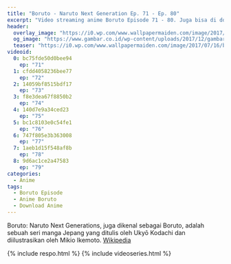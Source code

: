 ```yaml
---
title: "Boruto - Naruto Next Generation Ep. 71 - Ep. 80"
excerpt: "Video streaming anime Boruto Episode 71 - 80. Juga bisa di download langsung"
header:
  overlay_image: "https://i0.wp.com/www.wallpapermaiden.com/image/2017/07/16/boruto-uzumaki-naruto-akatsuki-scar-katana-anime-16798.png"
  og_image: "https://www.gambar.co.id/wp-content/uploads/2017/12/gambar-boruto-768x432.jpg"
  teaser: "https://i0.wp.com/www.wallpapermaiden.com/image/2017/07/16/boruto-uzumaki-naruto-akatsuki-scar-katana-anime-16798.png?resize=320,170"
videoid:
  0: bc75fde50d0bee94
    ep: "71"
  1: cfdd4058236bee77
    ep: "72"
  2: 14059bf8515bdf17
    ep: "73"
  3: f8e3dea67f8850b2
    ep: "74"
  4: 140d7e9a34ced23
    ep: "75"
  5: bc1c8103e0c54fe1
    ep: "76"
  6: 747f805e3b363008
    ep: "77"
  7: 1aeb1d15f548af8b
    ep: "78"
  8: 9d6ac1ce2a47583
    ep: "79"
categories:
  - Anime
tags:
  - Boruto Episode
  - Anime Boruto
  - Download Anime
---
```

Boruto: Naruto Next Generations, juga dikenal sebagai Boruto, adalah sebuah seri manga Jepang yang ditulis oleh Ukyō Kodachi dan diilustrasikan oleh Mikio Ikemoto. [Wikipedia](https://id.m.wikipedia.org/wiki/Boruto:_Naruto_Next_Generations)

{% include respo.html %}
{% include videoseries.html %}
